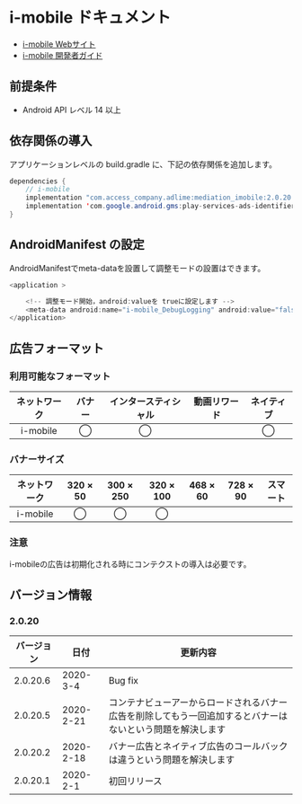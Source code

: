 # i-mobile ドキュメント
- [i-mobile Webサイト](https://sppartner.i-mobile.co.jp/login.aspx)
- [i-mobile 開発者ガイド](https://sppartner.i-mobile.co.jp/sdk_download.aspx)

## 前提条件
- Android API レベル 14 以上

## 依存関係の導入
アプリケーションレベルの build.gradle に、下記の依存関係を追加します。

```java
dependencies {
    // i-mobile
    implementation "com.access_company.adlime:mediation_imobile:2.0.20.6"
    implementation 'com.google.android.gms:play-services-ads-identifier:16.0.0'
}
```

## AndroidManifest の設定
AndroidManifestでmeta-dataを設置して調整モードの設置はできます。

```java
<application >

    <!-- 調整モード開始，android:valueを trueに設定します -->
    <meta-data android:name="i-mobile_DebugLogging" android:value="false" />
</application>
```

## 広告フォーマット

### 利用可能なフォーマット

|ネットワーク|バナー|インタースティシャル|動画リワード|ネイティブ|
|:------: |:---:|:----------:|:------:|:----:|
| i-mobile |  ◯   |   ◯        |       | ◯   |

### バナーサイズ
|ネットワーク |320 × 50 |300 × 250 |320 × 100 |468 × 60 |728 × 90 |スマート |
|:------:|:-----:|:------:|:------:|:-----:|:-----:|:----:|
| i-mobile | ◯     | ◯      |  ◯       |       |       |      |

### 注意
i-mobileの広告は初期化される時にコンテクストの導入は必要です。

## バージョン情報

### 2.0.20
| バージョン        | 日付             | 更新内容             |
|-----------------|------------------|---------------------|
| 2.0.20.6        | 2020-3-4         | Bug fix|
| 2.0.20.5        | 2020-2-21        | コンテナビューアーからロードされるバナー広告を削除してもう一回追加するとバナーはないという問題を解決します|
| 2.0.20.2        | 2020-2-18        | バナー広告とネイティブ広告のコールバックは違うという問題を解決します |
| 2.0.20.1        | 2020-2-1         | 初回リリース  |